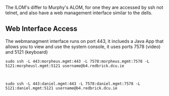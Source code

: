 The ILOM's differ to Murphy's ALOM, for one they are accessed by ssh not telnet, and also have a web management interface similar to the dells.

## Web Interface Access


The webmanagment interface runs on port 443, it inclueds a Java App that allows you to view and use the system console, it uses ports 7578 (video) and 5121 (keyboard)

	
	sudo ssh -L 443:morpheus.mgmt:443 -L 7578:morpheus.mgmt:7578 -L 5121:morpheusl.mgmt:5121 username@b4.redbrick.dcu.ie


	
	sudo ssh -L 443:daniel.mgmt:443 -L 7578:daniel.mgmt:7578 -L 5121:daniel.mgmt:5121 username@b4.redbrick.dcu.ie


